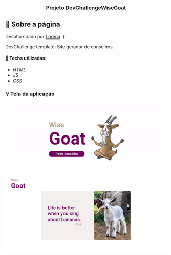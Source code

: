 <h3 align="center">
  Projeto DevChallengeWiseGoat
</h3>

## :rocket: Sobre a página

Desafio criado por  <a href="https://github.com/Lorenalgm">Lorena</a> :)

DevChallenge template: Site gerador de conselhos.

#### :wrench: Techs utilizadas:
* _HTML_
* _JS_
* _CSS_

### :bulb: Tela da aplicação

![image](https://github.com/JonanthaW/DevChallengeWiseGoat/blob/main/assets/example1.gif)
![image](https://github.com/JonanthaW/DevChallengeWiseGoat/blob/main/assets/example2.jpg)
